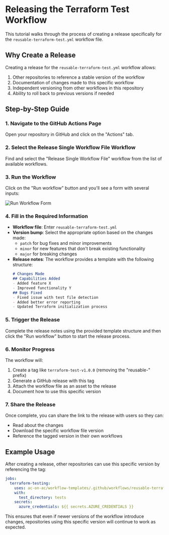# Releasing the Terraform Test Workflow

This tutorial walks through the process of creating a release specifically for the `reusable-terraform-test.yml` workflow file.

## Why Create a Release

Creating a release for the `reusable-terraform-test.yml` workflow allows:

1. Other repositories to reference a stable version of the workflow
2. Documentation of changes made to this specific workflow
3. Independent versioning from other workflows in this repository
4. Ability to roll back to previous versions if needed

## Step-by-Step Guide

### 1. Navigate to the GitHub Actions Page

Open your repository in GitHub and click on the "Actions" tab.

### 2. Select the Release Single Workflow File Workflow

Find and select the "Release Single Workflow File" workflow from the list of available workflows.

### 3. Run the Workflow

Click on the "Run workflow" button and you'll see a form with several inputs:

![Run Workflow Form](https://example.com/images/run-workflow-form.png)

### 4. Fill in the Required Information

- **Workflow file**: Enter `reusable-terraform-test.yml`
- **Version bump**: Select the appropriate option based on the changes made:
  - `patch` for bug fixes and minor improvements
  - `minor` for new features that don't break existing functionality
  - `major` for breaking changes
- **Release notes**: The workflow provides a template with the following structure:
  ```markdown
  # Changes Made
  ## Capabilities Added
  - Added feature X
  - Improved functionality Y
  ## Bugs Fixed
  - Fixed issue with test file detection
  - Added better error reporting
  - Updated Terraform initialization process
  ```

### 5. Trigger the Release

Complete the release notes using the provided template structure and then click the "Run workflow" button to start the release process.

### 6. Monitor Progress

The workflow will:
1. Create a tag like `terraform-test-v1.0.0` (removing the "reusable-" prefix)
2. Generate a GitHub release with this tag
3. Attach the workflow file as an asset to the release
4. Document how to use this specific version

### 7. Share the Release

Once complete, you can share the link to the release with users so they can:
- Read about the changes
- Download the specific workflow file version
- Reference the tagged version in their own workflows

## Example Usage

After creating a release, other repositories can use this specific version by referencing the tag:

```yaml
jobs:
  terraform-testing:
    uses: ac-on-ac/workflow-templates/.github/workflows/reusable-terraform-test.yml@terraform-test-v1.0.0
    with:
      test_directory: tests
    secrets:
      azure_credentials: ${{ secrets.AZURE_CREDENTIALS }}
```

This ensures that even if newer versions of the workflow introduce changes, repositories using this specific version will continue to work as expected.
